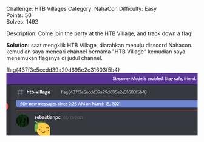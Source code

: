 Challenge: HTB Villages
Category:  NahaCon
Difficulty: Easy  
Points: 50  
Solves: 1492


Description: Come join the party at the HTB Village, and track down a flag!

**Solution:**
saat mengklik HTB Village, diarahkan menuju disscord Nahacon. kemudian saya mencari channel bernama "HTB Village" kemudian saya menemukan flagsnya di judul channel.

flag{437f3e5ecdd39a29d695e2e31603f5b4}
<img src="img/htb.png">

